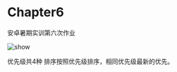 # Chapter6
安卓暑期实训第六次作业

<img src="https://github.com/ch1206643805/Chapter6/blob/master/saiyg-prwee.gif" alt="show" />

优先级共4种
排序按照优先级排序，相同优先级最新的优先。
